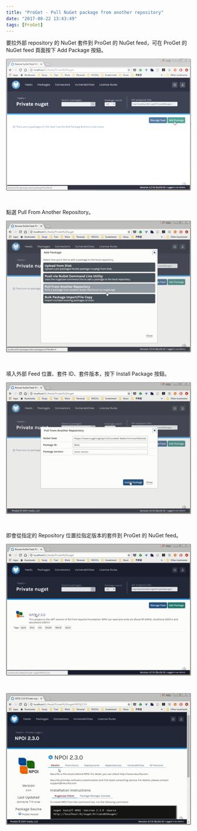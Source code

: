 ```yaml
---
title: "ProGet - Pull NuGet package from another repository"
date: "2017-08-22 13:43:49"
tags: [ProGet]
---
```



要拉外部 repository 的 NuGet 套件到 ProGet 的 NuGet feed，可在 ProGet 的 NuGet feed 頁面按下 Add Package 按鈕。  

<!-- More -->

![1.png](1.png)

<br/>


點選 Pull From Another Repository。  

![2.png](2.png)

<br/>


填入外部 Feed 位置、套件 ID、套件版本，按下 Install Package 按鈕。  

![3.png](3.png)

<br/>


即會從指定的 Repository 位置拉指定版本的套件到 ProGet 的 NuGet feed。  

![4.png](4.png)

<br/>


![5.png](5.png)

<br/>
